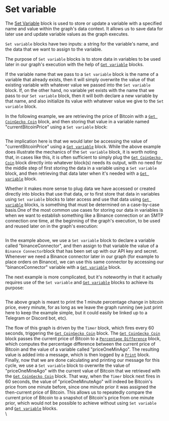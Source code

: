 # Set variable

The [Set Variable](set-variable.md) block is used to store or update a variable with a specified name and value within the graph's data context. It allows us to save data for later use and update variable values as the graph executes.

`Set variable` blocks have two inputs: a string for the variable's name, and the data that we want to assign to the variable.

The purpose of `Set variable` blocks is to store data in variables to be used later in our graph's execution with the help of [`Get variable`](https://docs.graphlinq.io/blockTypes/1-baseVariable/7-getVariable) blocks.

If the variable name that we pass to a `Set variable` block is the name of a variable that already exists, then it will simply overwrite the value of that existing variable with whatever value we passed into the `Set variable` block. If, on the other hand, no variable yet exists with the name that we pass to our `Set variable` block, then it will both declare a new variable by that name, and also initialize its value with whatever value we give to the `Set variable` block.

In the following example, we are retrieving the price of Bitcoin with a [`Get CoinGecko Coin`](https://docs.graphlinq.io/blockTypes/29-coinGecko/1-getCoinGeckoCoin) block, and then storing that value in a variable named "currentBitcoinPrice" using a `Set variable` block:

<figure><img src="https://i.imgur.com/s8pFecM.png" alt=""><figcaption></figcaption></figure>

The implication here is that we would later be accessing the value of "currentBitcoinPrice" using a [`Get variable`](https://docs.graphlinq.io/blockTypes/1-baseVariable/7-getVariable) block. While the above example does illustrate the mechanics of the `Set variable` block, it is worth noting that, in cases like this, it is often sufficient to simply plug the [`Get CoinGecko Coin`](https://docs.graphlinq.io/blockTypes/29-coinGecko/1-getCoinGeckoCoin) block directly into whatever block(s) needs its output, with no need for the middle step of first storing the data in a variable using a `Set variable` block, and then retrieving that data later when it's needed with a [`Get variable`](https://docs.graphlinq.io/blockTypes/1-baseVariable/7-getVariable) block.

Whether it makes more sense to plug data we have accessed or created directly into blocks that use that data, or to first store that data in variables using `Set variable` blocks to later access and use that data using [`Get variable`](https://docs.graphlinq.io/blockTypes/1-baseVariable/7-getVariable) blocks, is something that must be determined on a case-by-case basis.One of the most common use cases for storing our data in variables is when we want to establish something like a Binance connection or an SMTP connection one time, at the beginning of the graph's execution, to be used and reused later on in the graph's execution:

<figure><img src="https://i.imgur.com/c1Ipyyu.png" alt=""><figcaption></figcaption></figure>

In the example above, we use a `Set variable` block to declare a variable called "binanceConnector", and then assign to that variable the value of a `Binance Connector`block that has been set up with our API key and secret. Whenever we need a Binance connector later in our graph (for example to place orders on Binance), we can use this same connector by accessing our "binanceConnector" variable with a [`Get variable`](https://docs.graphlinq.io/blockTypes/1-baseVariable/7-getVariable) block.

The next example is more complicated, but it's noteworthy in that it actually requires use of the `Set variable` and [`Get variable`](https://docs.graphlinq.io/blockTypes/1-baseVariable/7-getVariable) blocks to achieve its purpose:

<figure><img src="https://i.imgur.com/PbJQmhO.png" alt=""><figcaption></figcaption></figure>

The above graph is meant to print the 1 minute percentage change in bitcoin price, every minute, for as long as we leave the graph running (we just print here to keep the example simple, but it could easily be linked up to a Telegram or Discord bot, etc).

The flow of this graph is driven by the `Timer` block, which fires every 60 seconds, triggering the [`Get CoinGecko Coin`](../../blocks-exchange/coingecko/get-coingecko-coin.md) block. The [`Get CoinGecko Coin`](../../blocks-exchange/coingecko/get-coingecko-coin.md) block passes the current price of Bitcoin to a [`Percentage Difference`](../math/percentage-difference.md) block, which computes the percentage difference between the current price of Bitcoin and the value of a variable called "priceOneMinAgo". The resulting value is added into a message, which is then logged by a [`Print`](../log/print.md) block. Finally, now that we are done calculating and printing our message for this cycle, we use a `Set variable` block to overwrite the value of "priceOneMineAgo" with the current value of Bitcoin that we retrieved with the [`Get CoinGecko Coin`](../../blocks-exchange/coingecko/get-coingecko-coin.md) block. That way, when the `Timer` block next fires in 60 seconds, the value of "priceOneMinuteAgo" will indeed be Bitcoin's price from one minute before, since one minute prior it was assigned the then-current price of Bitcoin. This allows us to repeatedly compare the current price of Bitcoin to a snapshot of Bitcoin's price from one minute prior, which would not be possible to achieve without using `Set variable` and [`Get variable`](get-variable.md) blocks. \
\
